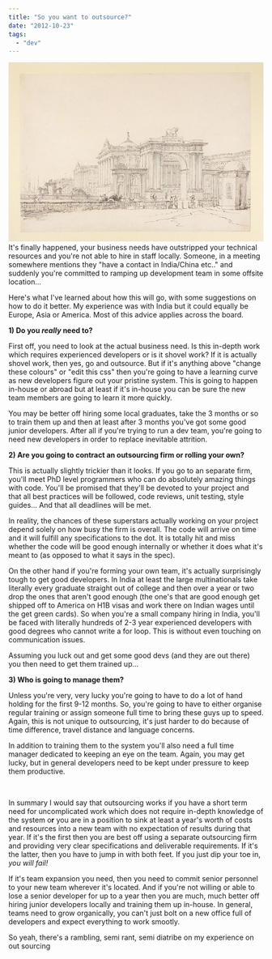 ```yaml
---
title: "So you want to outsource?"
date: "2012-10-23"
tags: 
  - "dev"
---
```


[![Government House Calcutta](images/800px-Government_House_Calcutta_from_Esplanade_Row_showing_the_S.E._gateway_by_William_Prinsep_1835.jpg "800px-Government_House,_Calcutta,_from_Esplanade_Row_showing_the_S.E._gateway_by_William_Prinsep_1835")](http://spurious-logic.net/?p=1688) It's finally happened, your business needs have outstripped your technical resources and you're not able to hire in staff locally. Someone, in a meeting somewhere mentions they "have a contact in India/China etc.." and suddenly you're committed to ramping up development team in some offsite location...

Here's what I've learned about how this will go, with some suggestions on how to do it better. My experience was with India but it could equally be Europe, Asia or America. Most of this advice applies across the board.

**1) Do you _really_ need to?**

First off, you need to look at the actual business need. Is this in-depth work which requires experienced developers or is it shovel work? If it is actually shovel work, then yes, go and outsource. But if it's anything above "change these colours" or "edit this css" then you're going to have a learning curve as new developers figure out your pristine system. This is going to happen in-house or abroad but at least if it's in-house you can be sure the new team members are going to learn it more quickly.

You may be better off hiring some local graduates, take the 3 months or so to train them up and then at least after 3 months you've got some good junior developers. After all if you're trying to run a dev team, you're going to need new developers in order to replace inevitable attrition.

**2) Are you going to contract an outsourcing firm or rolling your own?**

This is actually slightly trickier than it looks. If you go to an separate firm, you'll meet PhD level programmers who can do absolutely amazing things with code. You'll be promised that they'll be devoted to your project and that all best practices will be followed, code reviews, unit testing, style guides... And that all deadlines will be met.

In reality, the chances of these superstars actually working on your project depend solely on how busy the firm is overall. The code will arrive on time and it will fulfill any specifications to the dot. It is totally hit and miss whether the code will be good enough internally or whether it does what it's meant to (as opposed to what it says in the spec).

On the other hand if you're forming your own team, it's actually surprisingly tough to get good developers. In India at least the large multinationals take literally every graduate straight out of college and then over a year or two drop the ones that aren't good enough (the one's that are good enough get shipped off to America on H1B visas and work there on Indian wages until the get green cards). So when you're a small company hiring in India, you'll be faced with literally hundreds of 2-3 year experienced developers with good degrees who cannot write a for loop. This is without even touching on communication issues.

Assuming you luck out and get some good devs (and they are out there) you then need to get them trained up...

**3) Who is going to manage them?**

Unless you're very, very lucky you're going to have to do a lot of hand holding for the first 9-12 months. So, you're going to have to either organise regular training or assign someone full time to bring these guys up to speed. Again, this is not unique to outsourcing, it's just harder to do because of time difference, travel distance and language concerns.

In addition to training them to the system you'll also need a full time manager dedicated to keeping an eye on the team. Again, you may get lucky, but in general developers need to be kept under pressure to keep them productive.

 

In summary I would say that outsourcing works if you have a short term need for uncomplicated work which does not require in-depth knowledge of the system o**r** you are in a position to sink at least a year's worth of costs and resources into a new team with no expectation of results during that year. If it's the first then you are best off using a separate outsourcing firm and providing very clear specifications and deliverable requirements. If it's the latter, then you have to jump in with both feet. If you just dip your toe in, _you will fail!_

If it's team expansion you need, then you need to commit senior personnel to your new team wherever it's located. And if you're not willing or able to lose a senior developer for up to a year then you are much, much better off hiring junior developers locally and training them up in-house. In general, teams need to grow organically, you can't just bolt on a new office full of developers and expect everything to work smootly.

So yeah, there's a rambling, semi rant, semi diatribe on my experience on out sourcing
